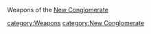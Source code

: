 Weapons of the [New Conglomerate](New_Conglomerate.md)

[category:Weapons](category:Weapons.md) [category:New
Conglomerate](category:New_Conglomerate.md)

